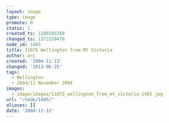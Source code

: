 ```yaml
---
layout: image
type: image
promote: 0
status: 1
created_ts: 1100345269
changed_ts: 1372159478
node_id: 1485
title: 11075 Wellington from Mt Victoria
author: anj
created: '2004-11-13'
changed: '2013-06-25'
tags:
  - Wellington
  - 2004/11 November 2004
images:
  - image/images/11075_wellington_from_mt_victoria-1485.jpg
url: "/node/1485/"
aliases: []
date: '2004-11-13'
---
```


